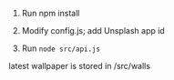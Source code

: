 1) Run npm install

2) Modify config.js; add Unsplash app id

3) Run `node src/api.js`

latest wallpaper is stored in /src/walls
